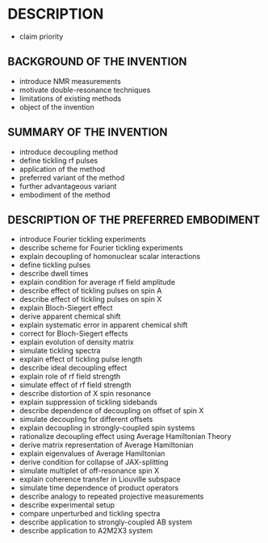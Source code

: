 # DESCRIPTION

- claim priority

## BACKGROUND OF THE INVENTION

- introduce NMR measurements
- motivate double-resonance techniques
- limitations of existing methods
- object of the invention

## SUMMARY OF THE INVENTION

- introduce decoupling method
- define tickling rf pulses
- application of the method
- preferred variant of the method
- further advantageous variant
- embodiment of the method

## DESCRIPTION OF THE PREFERRED EMBODIMENT

- introduce Fourier tickling experiments
- describe scheme for Fourier tickling experiments
- explain decoupling of homonuclear scalar interactions
- define tickling pulses
- describe dwell times
- explain condition for average rf field amplitude
- describe effect of tickling pulses on spin A
- describe effect of tickling pulses on spin X
- explain Bloch-Siegert effect
- derive apparent chemical shift
- explain systematic error in apparent chemical shift
- correct for Bloch-Siegert effects
- explain evolution of density matrix
- simulate tickling spectra
- explain effect of tickling pulse length
- describe ideal decoupling effect
- explain role of rf field strength
- simulate effect of rf field strength
- describe distortion of X spin resonance
- explain suppression of tickling sidebands
- describe dependence of decoupling on offset of spin X
- simulate decoupling for different offsets
- explain decoupling in strongly-coupled spin systems
- rationalize decoupling effect using Average Hamiltonian Theory
- derive matrix representation of Average Hamiltonian
- explain eigenvalues of Average Hamiltonian
- derive condition for collapse of JAX-splitting
- simulate multiplet of off-resonance spin X
- explain coherence transfer in Liouville subspace
- simulate time dependence of product operators
- describe analogy to repeated projective measurements
- describe experimental setup
- compare unperturbed and tickling spectra
- describe application to strongly-coupled AB system
- describe application to A2M2X3 system

